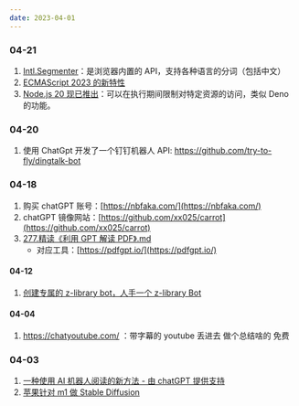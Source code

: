 ```yaml
---
date: 2023-04-01
---
```


### 04-21

1. [Intl.Segmenter](https://developer.mozilla.org/zh-CN/docs/Web/JavaScript/Reference/Global_Objects/Intl/Segmenter)：是浏览器内置的 API，支持各种语言的分词（包括中文）
2. [ECMAScript 2023 的新特性](https://pawelgrzybek.com/whats-new-in-ecmascript-2023/)
3. [Node.js 20 现已推出](https://nodejs.org/en/blog/announcements/v20-release-announce)：可以在执行期间限制对特定资源的访问，类似 Deno 的功能。

### 04-20

1. 使用 ChatGpt 开发了一个钉钉机器人 API: https://github.com/try-to-fly/dingtalk-bot

### 04-18

1. 购买 chatGPT 账号：[https://nbfaka.com/](https://nbfaka.com/)
2. chatGPT 镜像网站：[https://github.com/xx025/carrot](https://github.com/xx025/carrot)
3. [277.精读《利用 GPT 解读 PDF》.md](https://github.com/ascoders/weekly/blob/master/%E5%89%8D%E6%B2%BF%E6%8A%80%E6%9C%AF/277.%E7%B2%BE%E8%AF%BB%E3%80%8A%E5%88%A9%E7%94%A8%20GPT%20%E8%A7%A3%E8%AF%BB%20PDF%E3%80%8B.md)
   - 对应工具：[https://pdfgpt.io/](https://pdfgpt.io/)

#### 04-12

1. [创建专属的 z-library bot，人手一个 z-library Bot](https://zhuanlan.zhihu.com/p/601399047)

#### 04-04

1. https://chatyoutube.com/ ：带字幕的 youtube 丢进去 做个总结啥的 免费

### 04-03

1. [一种使用 AI 机器人阅读的新方法 - 由 chatGPT 提供支持](https://github.com/madawei2699/myGPTReader)
2. [苹果针对 m1 做 Stable Diffusion](https://github.com/apple/ml-stable-diffusion)
